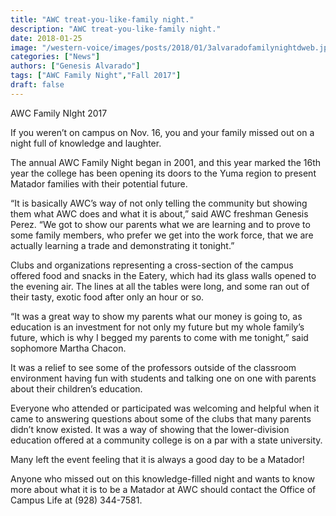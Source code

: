 ```yaml
---
title: "AWC treat-you-like-family night."
description: "AWC treat-you-like-family night."
date: 2018-01-25
image: "/western-voice/images/posts/2018/01/3alvaradofamilynightdweb.jpg"
categories: ["News"]
authors: ["Genesis Alvarado"]
tags: ["AWC Family Night","Fall 2017"]
draft: false
---
```

AWC Family NIght 2017

If you weren’t on campus on Nov. 16, you and your family missed out on a night full of knowledge and laughter.

The annual AWC Family Night began in 2001, and this year marked the 16th year the college has been opening its doors to the Yuma region to present Matador families with their potential future.

“It is basically AWC’s way of not only telling the community but showing them what AWC does and what it is about,” said AWC freshman Genesis Perez. “We got to show our parents what we are learning and to prove to some family members, who prefer we get into the work force, that we are actually learning a trade and demonstrating it tonight.”

Clubs and organizations representing a cross-section of the campus offered food and snacks in the Eatery, which had its glass walls opened to the evening air. The lines at all the tables were long, and some ran out of their tasty, exotic food after only an hour or so.

“It was a great way to show my parents what our money is going to, as education is an investment for not only my future but my whole family’s future, which is why I begged my parents to come with me tonight,” said sophomore Martha Chacon.

It was a relief to see some of the professors outside of the classroom environment having fun with students and talking one on one with parents about their children’s education.

Everyone who attended or participated was welcoming and helpful when it came to answering questions about some of the clubs that many parents didn’t know existed. It was a way of showing that the lower-division education offered at a community college is on a par with a state university.

Many left the event feeling that it is always a good day to be a Matador!

Anyone who missed out on this knowledge-filled night and wants to know more about what it is to be a Matador at AWC should contact the Office of Campus Life at (928) 344-7581.
